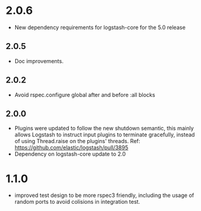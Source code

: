 # 2.0.6
  - New dependency requirements for logstash-core for the 5.0 release
## 2.0.5
 - Doc improvements.

## 2.0.2
 - Avoid rspec.configure global after and before :all blocks
## 2.0.0
 - Plugins were updated to follow the new shutdown semantic, this mainly allows Logstash to instruct input plugins to terminate gracefully,
   instead of using Thread.raise on the plugins' threads. Ref: https://github.com/elastic/logstash/pull/3895
 - Dependency on logstash-core update to 2.0

# 1.1.0
  - improved test design to be more rspec3 friendly, including the usage
    of random ports to avoid colisions in integration test.
